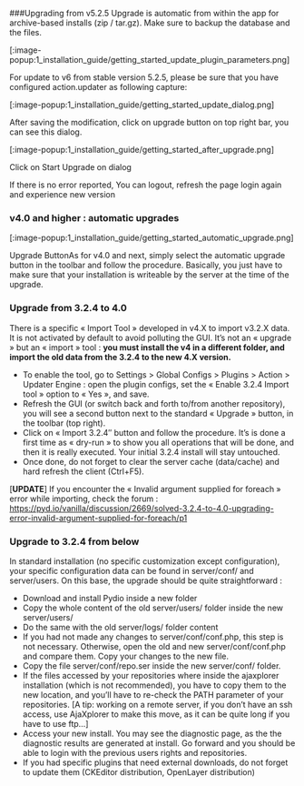 ###Upgrading from v5.2.5
Upgrade is automatic from within the app for archive-based installs (zip / tar.gz). Make sure to backup the database and the files.

[:image-popup:1_installation_guide/getting_started_update_plugin_parameters.png]

For update to v6 from stable version 5.2.5, please be sure that you have configured action.updater as following capture:

[:image-popup:1_installation_guide/getting_started_update_dialog.png]

After saving the modification, click on upgrade button on top right bar, you can see this dialog.

[:image-popup:1_installation_guide/getting_started_after_upgrade.png]

Click on Start Upgrade on dialog

If there is no error reported, You can logout, refresh the page login again and experience new version

### v4.0 and higher : automatic upgrades
[:image-popup:1_installation_guide/getting_started_automatic_upgrade.png]

Upgrade ButtonAs for v4.0 and next, simply select the automatic upgrade button in the toolbar and follow the procedure. Basically, you just have to make sure that your installation is writeable by the server at the time of the upgrade.

### Upgrade from 3.2.4 to 4.0
There is a specific « Import Tool » developed in v4.X to import v3.2.X data. It is not activated by default to avoid polluting the GUI. It’s not an « upgrade » but an « import » tool : **you must install the v4 in a different folder, and import the old data from the 3.2.4 to the new 4.X version.**

+ To enable the tool, go to Settings > Global Configs > Plugins > Action > Updater Engine : open the plugin configs, set the « Enable 3.2.4 Import tool » option to « Yes », and save.
+ Refresh the GUI (or switch back and forth to/from another repository), you will see a second button next to the standard « Upgrade » button, in the toolbar (top right).
+ Click on « Import 3.2.4″ button and follow the procedure. It’s is done a first time as « dry-run » to show you all operations that will be done, and then it is really executed. Your initial 3.2.4 install will stay untouched.
+ Once done, do not forget to clear the server cache (data/cache) and hard refresh the client (Ctrl+F5).

[**UPDATE**] If you encounter the « Invalid argument supplied for foreach » error while importing, check the forum : https://pyd.io/vanilla/discussion/2669/solved-3.2.4-to-4.0-upgrading-error-invalid-argument-supplied-for-foreach/p1

### Upgrade to 3.2.4 from below
In standard installation (no specific customization except configuration), your specific configuration data can be found in server/conf/ and server/users. On this base, the upgrade should be quite straightforward :

+ Download and install Pydio inside a new folder
+ Copy the whole content of the old server/users/ folder inside the new server/users/
+ Do the same with the old server/logs/ folder content
+ If you had not made any changes to server/conf/conf.php, this step is not necessary. Otherwise, open the old and new server/conf/conf.php and compare them. Copy your changes to the new file.
+ Copy the file server/conf/repo.ser inside the new server/conf/ folder.
+ If the files accessed by your repositories where inside the ajaxplorer installation (which is not recommended), you have to copy them to the new location, and you’ll have to re-check the PATH parameter of your repositories. [A tip: working on a remote server, if you don’t have an ssh access, use AjaXplorer to make this move, as it can be quite long if you have to use ftp…]
+ Access your new install. You may see the diagnostic page, as the the diagnostic results are generated at install. Go forward and you should be able to login with the previous users rights and repositories.
+ If you had specific plugins that need external downloads, do not forget to update them (CKEditor distribution, OpenLayer distribution)
